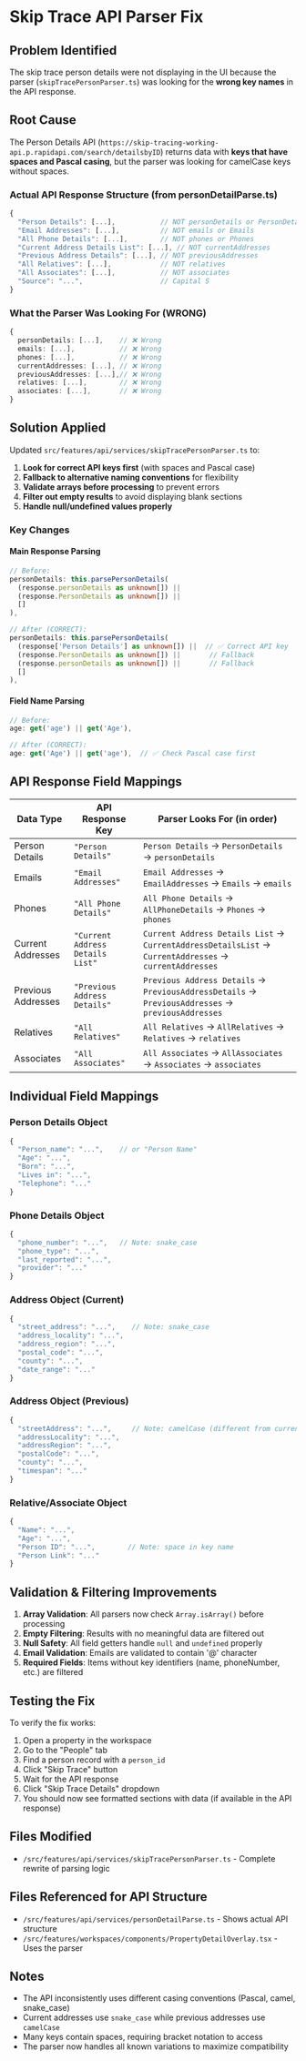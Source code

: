 # Skip Trace API Parser Fix

## Problem Identified

The skip trace person details were not displaying in the UI because the parser (`skipTracePersonParser.ts`) was looking for the **wrong key names** in the API response.

## Root Cause

The Person Details API (`https://skip-tracing-working-api.p.rapidapi.com/search/detailsbyID`) returns data with **keys that have spaces and Pascal casing**, but the parser was looking for camelCase keys without spaces.

### Actual API Response Structure (from personDetailParse.ts)
```typescript
{
  "Person Details": [...],           // NOT personDetails or PersonDetails
  "Email Addresses": [...],          // NOT emails or Emails
  "All Phone Details": [...],        // NOT phones or Phones
  "Current Address Details List": [...], // NOT currentAddresses
  "Previous Address Details": [...], // NOT previousAddresses
  "All Relatives": [...],            // NOT relatives
  "All Associates": [...],           // NOT associates
  "Source": "...",                   // Capital S
}
```

### What the Parser Was Looking For (WRONG)
```typescript
{
  personDetails: [...],    // ❌ Wrong
  emails: [...],           // ❌ Wrong
  phones: [...],           // ❌ Wrong
  currentAddresses: [...], // ❌ Wrong
  previousAddresses: [...],// ❌ Wrong
  relatives: [...],        // ❌ Wrong
  associates: [...],       // ❌ Wrong
}
```

## Solution Applied

Updated `src/features/api/services/skipTracePersonParser.ts` to:

1. **Look for correct API keys first** (with spaces and Pascal case)
2. **Fallback to alternative naming conventions** for flexibility
3. **Validate arrays before processing** to prevent errors
4. **Filter out empty results** to avoid displaying blank sections
5. **Handle null/undefined values properly**

### Key Changes

#### Main Response Parsing
```typescript
// Before:
personDetails: this.parsePersonDetails(
  (response.personDetails as unknown[]) || 
  (response.PersonDetails as unknown[]) || 
  []
),

// After (CORRECT):
personDetails: this.parsePersonDetails(
  (response['Person Details'] as unknown[]) ||  // ✅ Correct API key
  (response.PersonDetails as unknown[]) ||       // Fallback
  (response.personDetails as unknown[]) ||       // Fallback
  []
),
```

#### Field Name Parsing
```typescript
// Before:
age: get('age') || get('Age'),

// After (CORRECT):
age: get('Age') || get('age'),  // ✅ Check Pascal case first
```

## API Response Field Mappings

| Data Type | API Response Key | Parser Looks For (in order) |
|-----------|------------------|------------------------------|
| Person Details | `"Person Details"` | `Person Details` → `PersonDetails` → `personDetails` |
| Emails | `"Email Addresses"` | `Email Addresses` → `EmailAddresses` → `Emails` → `emails` |
| Phones | `"All Phone Details"` | `All Phone Details` → `AllPhoneDetails` → `Phones` → `phones` |
| Current Addresses | `"Current Address Details List"` | `Current Address Details List` → `CurrentAddressDetailsList` → `CurrentAddresses` → `currentAddresses` |
| Previous Addresses | `"Previous Address Details"` | `Previous Address Details` → `PreviousAddressDetails` → `PreviousAddresses` → `previousAddresses` |
| Relatives | `"All Relatives"` | `All Relatives` → `AllRelatives` → `Relatives` → `relatives` |
| Associates | `"All Associates"` | `All Associates` → `AllAssociates` → `Associates` → `associates` |

## Individual Field Mappings

### Person Details Object
```typescript
{
  "Person_name": "...",    // or "Person Name"
  "Age": "...",
  "Born": "...",
  "Lives in": "...",
  "Telephone": "..."
}
```

### Phone Details Object
```typescript
{
  "phone_number": "...",   // Note: snake_case
  "phone_type": "...",
  "last_reported": "...",
  "provider": "..."
}
```

### Address Object (Current)
```typescript
{
  "street_address": "...",    // Note: snake_case
  "address_locality": "...",
  "address_region": "...",
  "postal_code": "...",
  "county": "...",
  "date_range": "..."
}
```

### Address Object (Previous)
```typescript
{
  "streetAddress": "...",     // Note: camelCase (different from current!)
  "addressLocality": "...",
  "addressRegion": "...",
  "postalCode": "...",
  "county": "...",
  "timespan": "..."
}
```

### Relative/Associate Object
```typescript
{
  "Name": "...",
  "Age": "...",
  "Person ID": "...",        // Note: space in key name
  "Person Link": "..."
}
```

## Validation & Filtering Improvements

1. **Array Validation**: All parsers now check `Array.isArray()` before processing
2. **Empty Filtering**: Results with no meaningful data are filtered out
3. **Null Safety**: All field getters handle `null` and `undefined` properly
4. **Email Validation**: Emails are validated to contain '@' character
5. **Required Fields**: Items without key identifiers (name, phoneNumber, etc.) are filtered

## Testing the Fix

To verify the fix works:

1. Open a property in the workspace
2. Go to the "People" tab
3. Find a person record with a `person_id`
4. Click "Skip Trace" button
5. Wait for the API response
6. Click "Skip Trace Details" dropdown
7. You should now see formatted sections with data (if available in the API response)

## Files Modified

- `/src/features/api/services/skipTracePersonParser.ts` - Complete rewrite of parsing logic

## Files Referenced for API Structure

- `/src/features/api/services/personDetailParse.ts` - Shows actual API structure
- `/src/features/workspaces/components/PropertyDetailOverlay.tsx` - Uses the parser

## Notes

- The API inconsistently uses different casing conventions (Pascal, camel, snake_case)
- Current addresses use `snake_case` while previous addresses use `camelCase`
- Many keys contain spaces, requiring bracket notation to access
- The parser now handles all known variations to maximize compatibility

